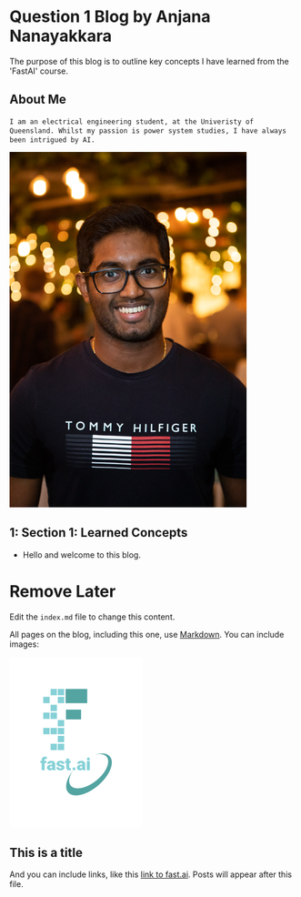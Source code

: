 # Question 1 Blog by Anjana Nanayakkara
The purpose of this blog is to outline key concepts I have learned from the 'FastAI' course.

<!-----------------------------------------------------------
                     (Section about myself) 
  ---------------------------------------------------------->
## **About Me**
    I am an electrical engineering student, at the Univeristy of Queensland. Whilst my passion is power system studies, I have always been intrigued by AI. 

<!---(Photo of myself) -->
<img src="images/AnjanaNanayakkara.jpg" width="417" height="625">

<!-----------------------------------------------------------
                         SECTION 1
  ---------------------------------------------------------->
## **1: Section 1: Learned Concepts**
* Hello and welcome to this blog. 



# Remove Later

Edit the `index.md` file to change this content. 

All pages on the blog, including this one, use [Markdown](https://guides.github.com/features/mastering-markdown/). You can include images:

![Image of fast.ai logo](images/logo.png)

## This is a title

And you can include links, like this [link to fast.ai](https://www.fast.ai). Posts will appear after this file. 
